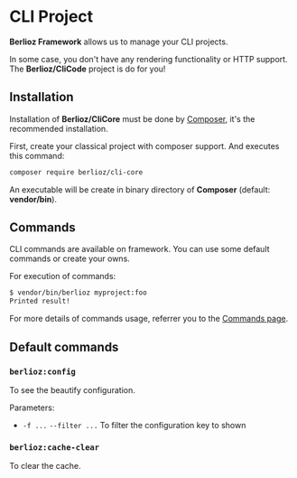 <meta name="docparser-index" content="Advanced usage; CLI Project" />
<meta name="docparser-index-order" content="0" />

# CLI Project

**Berlioz Framework** allows us to manage your CLI projects.

In some case, you don't have any rendering functionality or HTTP support. The **Berlioz/CliCode** project is do for you!

## Installation

Installation of **Berlioz/CliCore** must be done by [Composer](https://getcomposer.org/), it's the recommended installation.

First, create your classical project with composer support. And executes this command:

```bash
composer require berlioz/cli-core
```

An executable will be create in binary directory of **Composer** (default: **vendor/bin**).

## Commands

CLI commands are available on framework.
You can use some default commands or create your owns.

For execution of commands:

```bash
$ vendor/bin/berlioz myproject:foo
Printed result!
```

For more details of commands usage, referrer you to the [Commands page](./commands.md).

## Default commands

### `berlioz:config`

To see the beautify configuration.

Parameters:

- `-f ...` `--filter ...`
  To filter the configuration key to shown

### `berlioz:cache-clear`

To clear the cache.